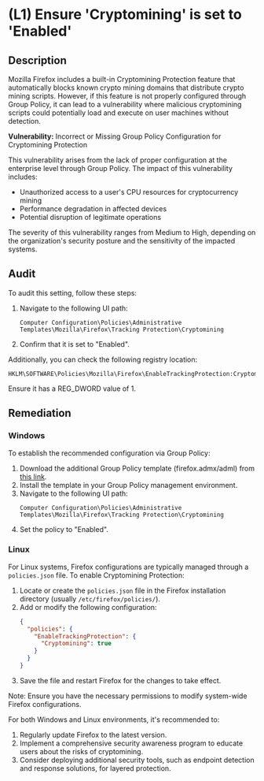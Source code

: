 # (L1) Ensure 'Cryptomining' is set to 'Enabled'

## Description

Mozilla Firefox includes a built-in Cryptomining Protection feature that automatically blocks known crypto mining domains that distribute crypto mining scripts. However, if this feature is not properly configured through Group Policy, it can lead to a vulnerability where malicious cryptomining scripts could potentially load and execute on user machines without detection.

**Vulnerability:** Incorrect or Missing Group Policy Configuration for Cryptomining Protection

This vulnerability arises from the lack of proper configuration at the enterprise level through Group Policy. The impact of this vulnerability includes:

- Unauthorized access to a user's CPU resources for cryptocurrency mining
- Performance degradation in affected devices
- Potential disruption of legitimate operations

The severity of this vulnerability ranges from Medium to High, depending on the organization's security posture and the sensitivity of the impacted systems.

## Audit

To audit this setting, follow these steps:

1. Navigate to the following UI path:
   ```
   Computer Configuration\Policies\Administrative Templates\Mozilla\Firefox\Tracking Protection\Cryptomining
   ```
2. Confirm that it is set to "Enabled".

Additionally, you can check the following registry location:

```
HKLM\SOFTWARE\Policies\Mozilla\Firefox\EnableTrackingProtection:Cryptomining
```

Ensure it has a REG_DWORD value of 1.

## Remediation

### Windows

To establish the recommended configuration via Group Policy:

1. Download the additional Group Policy template (firefox.admx/adml) from [this link](https://github.com/mozilla/policy-templates/releases).
2. Install the template in your Group Policy management environment.
3. Navigate to the following UI path:
   ```
   Computer Configuration\Policies\Administrative Templates\Mozilla\Firefox\Tracking Protection\Cryptomining
   ```
4. Set the policy to "Enabled".

### Linux

For Linux systems, Firefox configurations are typically managed through a `policies.json` file. To enable Cryptomining Protection:

1. Locate or create the `policies.json` file in the Firefox installation directory (usually `/etc/firefox/policies/`).
2. Add or modify the following configuration:
   ```json
   {
     "policies": {
       "EnableTrackingProtection": {
         "Cryptomining": true
       }
     }
   }
   ```
3. Save the file and restart Firefox for the changes to take effect.

Note: Ensure you have the necessary permissions to modify system-wide Firefox configurations.

For both Windows and Linux environments, it's recommended to:

1. Regularly update Firefox to the latest version.
2. Implement a comprehensive security awareness program to educate users about the risks of cryptomining.
3. Consider deploying additional security tools, such as endpoint detection and response solutions, for layered protection.